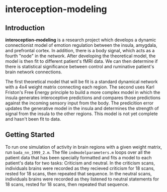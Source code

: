 # interoception-modeling

## Introduction
**interoception-modeling** is a research project which develops a dynamic connectionist model of emotion regulation between the insula, amygdala, and prefrontal cortex. In addition, there is a body signal, which acts as a fourth "node" in the network. After developing the theoretical model, the model is then fit to different patient's fMRI data. We can then determine if there is statistical significance between control and ruminative patient's brain network connections. 

The first theoretical model that will be fit is a standard dynamical network with a 4x4 weight matrix connecting each region. The second uses Karl Friston's Free Energy principle to build a more complex model in which the insula generates interoceptive predictions and compares those predictions against the incoming sensory input from the body. The predicition error updates the generative model in the insula and determines the strength of signal from the insula to the other regions. This model is not yet complete and hasn't been fit to data.

## Getting Started
To run one simulation of activity in brain regions with a given weight matrix, run `bada_nn_1999_2.m`. The file `indmodelparameters.m` loops over all the patient data that has been specially formatted and fits a model to each patient's data for two tasks: Criticism and neutral. In the criticism scans, individuals brains were recorded as they recieved criticism for 18 scans, rested for 18 scans, then repeated that sequence. In the neutral scans, individuals brains were recorded as they listened to neutral statements for 18 scans, rested for 18 scans, then repeated that sequence. 
